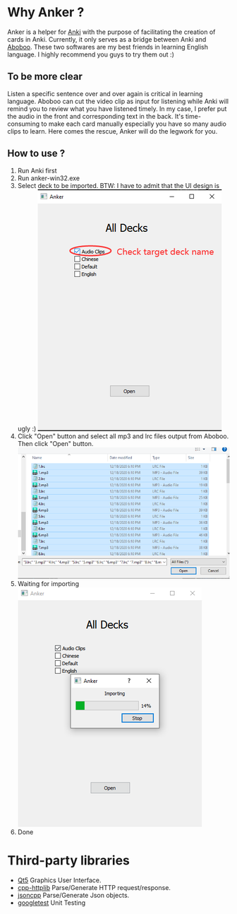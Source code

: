 # Why Anker ?
Anker is a helper for [Anki](https://apps.ankiweb.net/) with the purpose of facilitating the creation of cards in Anki. Currently, it only serves as a bridge between Anki and [Aboboo](https://www.aboboo.com/). These two softwares are my best friends in learning English language. I highly recommend you guys to try them out :)

## To be more clear
Listen a specific sentence over and over again is critical in learning language. Aboboo can cut the video clip as input for listening while Anki will remind you to review what you have listened timely. In my case, I prefer put the audio in the front and corresponding text in the back. It's time-consuming to make each card manually especially you have so many audio clips to learn. Here comes the rescue, Anker will do the legwork for you.

## How to use ?
1. Run Anki first
2. Run anker-win32.exe
3. Select deck to be imported. BTW: I have to admit that the UI design is ugly :)
![Select deck](img\screenhost_2.png)
4. Click "Open" button and select all mp3 and lrc files output from Aboboo. Then click "Open" button.
![open mp3 and lrc files](img\screenhost_3.png)
5. Waiting for importing
![Importing](img\screenhost_4.png)
6. Done

# Third-party libraries
* [Qt5](https://www.qt.io/) Graphics User Interface.
* [cpp-httplib](https://github.com/yhirose/cpp-httplib) Parse/Generate HTTP request/response.
* [jsoncpp](https://github.com/open-source-parsers/jsoncpp) Parse/Generate Json objects.
* [googletest](https://github.com/google/googletest) Unit Testing